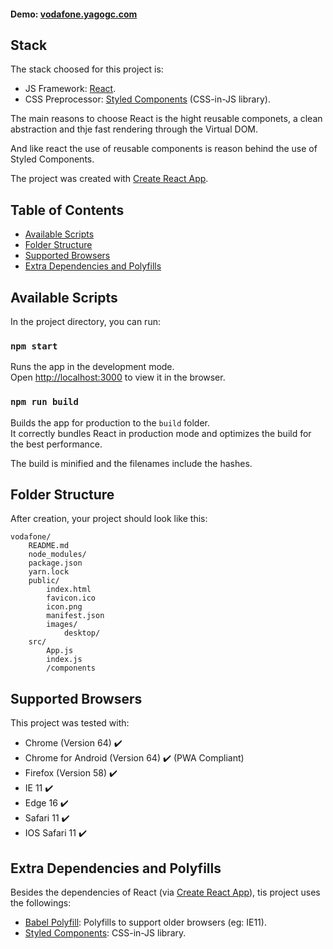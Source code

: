 #### Demo: [vodafone.yagogc.com](https://vodafone.yagogc.com)

## Stack

The stack choosed for this project is:

* JS Framework: [React](https://reactjs.org/).
* CSS Preprocessor: [Styled Components](https://www.styled-components.com/) (CSS-in-JS library).

The main reasons to choose React is the hight reusable componets, a clean abstraction and thje fast rendering through the Virtual DOM.

And like react the use of reusable components is reason behind the use of Styled Components.

The project was created with [Create React App](https://github.com/facebookincubator/create-react-app).
## Table of Contents

- [Available Scripts](#available-scripts)
- [Folder Structure](#folder-structure)
- [Supported Browsers](#supported-browsers)
- [Extra Dependencies and Polyfills](#extra-dependencies-and-polyfills)


## Available Scripts

In the project directory, you can run:

### `npm start`

Runs the app in the development mode.<br>
Open [http://localhost:3000](http://localhost:3000) to view it in the browser.


### `npm run build`

Builds the app for production to the `build` folder.<br>
It correctly bundles React in production mode and optimizes the build for the best performance.

The build is minified and the filenames include the hashes.<br>

## Folder Structure

After creation, your project should look like this:

```
vodafone/
	README.md
	node_modules/
	package.json
	yarn.lock
	public/
		index.html
		favicon.ico
		icon.png
		manifest.json
		images/
			desktop/
	src/
		App.js
		index.js
		/components
```

## Supported Browsers

This project was tested with:

- Chrome (Version 64) ✔️
- Chrome for Android (Version 64) ✔️ (PWA Compliant)
- Firefox (Version 58) ✔️
- IE 11 ✔️
- Edge 16 ✔️
- Safari 11 ✔️
- IOS Safari 11 ✔️
## Extra Dependencies and Polyfills

Besides the dependencies of React (via [Create React App](https://github.com/facebookincubator/create-react-app)), tis project uses the followings:<br>

* [Babel Polyfill](https://www.npmjs.com/package/babel-polyfill): Polyfills  to support older browsers (eg: IE11).
* [Styled Components](https://www.styled-components.com/): CSS-in-JS library.

